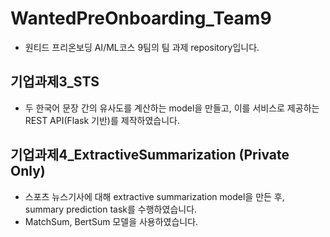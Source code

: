# WantedPreOnboarding_Team9

- 원티드 프리온보딩 AI/ML코스 9팀의 팀 과제 repository입니다.

## 기업과제3_STS

- 두 한국어 문장 간의 유사도를 계산하는 model을 만들고, 이를 서비스로 제공하는 REST API(Flask 기반)를 제작하였습니다.

## 기업과제4_ExtractiveSummarization (Private Only)

- 스포츠 뉴스기사에 대해 extractive summarization model을 만든 후, summary prediction task를 수행하였습니다.
- MatchSum, BertSum 모델을 사용하였습니다.
